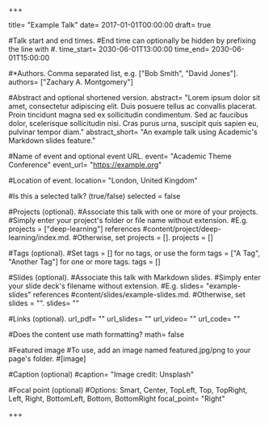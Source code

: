 +++ 

title= "Example Talk" 
date= 2017-01-01T00:00:00 
draft= true

#Talk start and end times.
#End time can optionally be hidden by prefixing the line with #.
time_start= 2030-06-01T13:00:00 
time_end= 2030-06-01T15:00:00

#*Authors. Comma separated list, e.g. ["Bob Smith", "David Jones"].
authors= ["Zachary A. Montgomery"]

#Abstract and optional shortened version.
abstract= "Lorem ipsum dolor sit amet, consectetur adipiscing elit. Duis posuere tellus ac convallis placerat. Proin tincidunt magna sed ex sollicitudin condimentum. Sed ac faucibus dolor, scelerisque sollicitudin nisi. Cras purus urna, suscipit quis sapien eu, pulvinar tempor diam." 
abstract_short= "An example talk using Academic's Markdown slides feature."

#Name of event and optional event URL.
event= "Academic Theme Conference" 
event_url= "https://example.org"

#Location of event.
location= "London, United Kingdom"

#Is this a selected talk? (true/false)
selected = false

#Projects (optional).
#Associate this talk with one or more of your projects.
#Simply enter your project's folder or file name without extension.
#E.g. projects = ["deep-learning"] references
#content/project/deep-learning/index.md.
#Otherwise, set projects = [].
projects = []

#Tags (optional).
#Set tags = [] for no tags, or use the form tags = ["A Tag", "Another Tag"] for one or more tags.
tags = []

#Slides (optional).
#Associate this talk with Markdown slides.
#Simply enter your slide deck's filename without extension.
#E.g. slides= "example-slides" references
#content/slides/example-slides.md.
#Otherwise, set slides = "".
slides= ""

#Links (optional).
url_pdf= "" 
url_slides= "" 
url_video= "" 
url_code= ""

#Does the content use math formatting?
math= false

#Featured image
#To use, add an image named featured.jpg/png to your page's folder.
#[image]

#Caption (optional)
#caption= "Image credit: Unsplash"

#Focal point (optional)
#Options: Smart, Center, TopLeft, Top, TopRight, Left, Right, BottomLeft, Bottom, BottomRight
focal_point= "Right" 

+++
